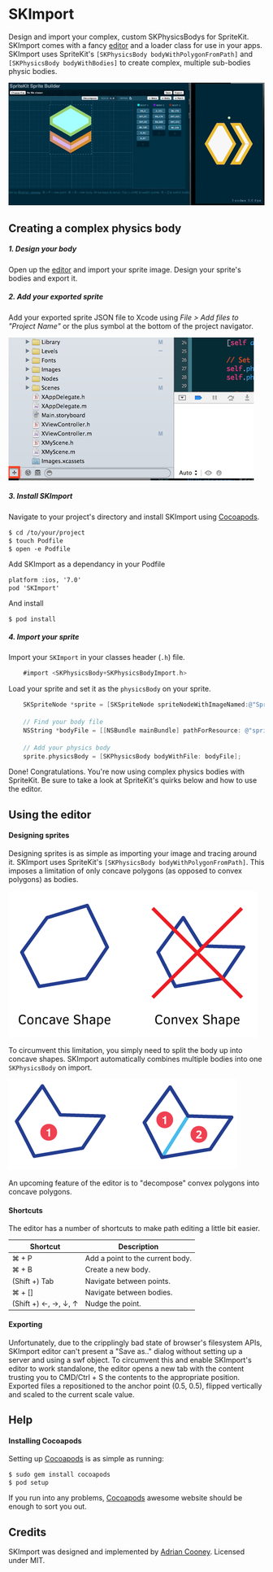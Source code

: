 # SKImport
Design and import your complex, custom SKPhysicsBodys for SpriteKit. SKImport comes with a fancy [editor][] and a loader class for use in your apps. SKImport uses SpriteKit's `[SKPhysicsBody bodyWithPolygonFromPath]` and `[SKPhysicsBody bodyWithBodies]` to create complex, multiple sub-bodies physic bodies.

![Example](Editor/image/screencast.gif)

## Creating a complex physics body
##### 1. Design your body
Open up the [editor][] and import your sprite image. Design your sprite's bodies and export it.

##### 2. Add your exported sprite
Add your exported sprite JSON file to Xcode using _File > Add files to "Project Name"_ or the plus symbol at the bottom of the project navigator.

![Xcode add](Editor/image/xcode-add.png)

##### 3. Install SKImport
Navigate to your project's directory and install SKImport using [Cocoapods][].

	$ cd /to/your/project
	$ touch Podfile
	$ open -e Podfile

Add SKImport as a dependancy in your Podfile

	platform :ios, '7.0'
	pod 'SKImport'

And install
	
	$ pod install

##### 4. Import your sprite
Import your `SKImport` in your classes header (`.h`) file.

```Objective-C
	#import <SKPhysicsBody+SKPhysicsBodyImport.h>
```

Load your sprite and set it as the `physicsBody` on your sprite.

```Objective-C
    SKSpriteNode *sprite = [SKSpriteNode spriteNodeWithImageNamed:@"Sprite.png"];

    // Find your body file
    NSString *bodyFile = [[NSBundle mainBundle] pathForResource: @"sprite" ofType: @"json"];

    // Add your physics body
    sprite.physicsBody = [SKPhysicsBody bodyWithFile: bodyFile];
 ```

 Done! Congratulations. You're now using complex physics bodies with SpriteKit. Be sure to take a look at SpriteKit's quirks below and how to use the editor.

## Using the editor
#### Designing sprites
Designing sprites is as simple as importing your image and tracing around it. SKImport uses SpriteKit's `[SKPhysicsBody bodyWithPolygonFromPath]`. This imposes a limitation of only concave polygons (as opposed to convex polygons) as bodies. 

![Concave vs Convex](Editor/image/concave-vs-convex.png)

To circumvent this limitation, you simply need to split the body up into concave shapes. SKImport automatically combines multiple bodies into one `SKPhysicsBody` on import.

![Convex fix](Editor/image/convex-fix.png)

An upcoming feature of the editor is to "decompose" convex polygons into concave polygons. 

#### Shortcuts
The editor has a number of shortcuts to make path editing a little bit easier.

| Shortcut | Description          |
| ------------- | ----------- |
| &#8984; + P | Add a point to the current body. |
| &#8984; + B | Create a new body. |
| (Shift +) Tab | Navigate between points. |
| &#8984; + [] | Navigate between bodies. |
| (Shift +) &larr;, &rarr;, &darr;, &uarr; | Nudge the point. |

#### Exporting
Unfortunately, due to the cripplingly bad state of browser's filesystem APIs, SKImport editor can't present a "Save as.." dialog without setting up a server and using a swf object. To circumvent this and enable SKImport's editor to work standalone, the editor opens a new tab with the content trusting you to CMD/Ctrl + S the contents to the appropriate position. Exported files a repositioned to the anchor point (0.5, 0.5), flipped vertically and scaled to the current scale value.

## Help
#### Installing Cocoapods
Setting up [Cocoapods][] is as simple as running:

	$ sudo gem install cocoapods
	$ pod setup

If you run into any problems, [Cocoapods][] awesome website should be enough to sort you out.

## Credits
SKImport was designed and implemented by [Adrian Cooney](http://twitter.com/adrian_cooney). Licensed under MIT.

[Cocoapods]: http://cocoapods.org
[editor]: http://adriancooney.github.io/SKImport/Editor